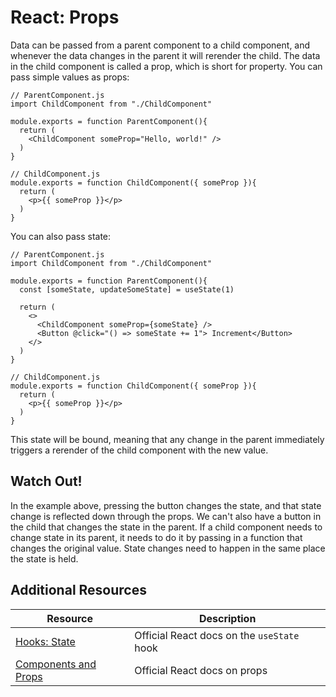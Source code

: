 # React: Props

Data can be passed from a parent component to a child component, and whenever the data changes in the parent it will rerender the child. The data in the child component is called a prop, which is short for property. You can pass simple values as props:

```react
// ParentComponent.js
import ChildComponent from "./ChildComponent"

module.exports = function ParentComponent(){
  return (
    <ChildComponent someProp="Hello, world!" />
  )
}
```

```react
// ChildComponent.js
module.exports = function ChildComponent({ someProp }){
  return (
    <p>{{ someProp }}</p>
  )
}
```

You can also pass state:

```react
// ParentComponent.js
import ChildComponent from "./ChildComponent"

module.exports = function ParentComponent(){
  const [someState, updateSomeState] = useState(1)

  return (
    <>
      <ChildComponent someProp={someState} />
      <Button @click="() => someState += 1"> Increment</Button>
    </>
  )
}
```

```react
// ChildComponent.js
module.exports = function ChildComponent({ someProp }){
  return (
    <p>{{ someProp }}</p>
  )
}
```

This state will be bound, meaning that any change in the parent immediately triggers a rerender of the child component with the new value.

## Watch Out!

In the example above, pressing the button changes the state, and that state change is reflected down through the props. We can't also have a button in the child that changes the state in the parent. If a child component needs to change state in its parent, it needs to do it by passing in a function that changes the original value. State changes need to happen in the same place the state is held.

## Additional Resources

| Resource | Description |
| --- | --- |
| [Hooks: State](https://reactjs.org/docs/hooks-state.html) | Official React docs on the `useState` hook |
| [Components and Props](https://reactjs.org/docs/components-and-props.html) | Official React docs on props |
